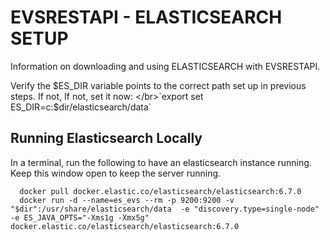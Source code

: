 # EVSRESTAPI - ELASTICSEARCH SETUP

Information on downloading and using ELASTICSEARCH with EVSRESTAPI.

Verify the $ES_DIR variable points to the correct path set up in previous steps. If not, If not, set it now: </br>`export set
ES_DIR=c:$dir/elasticsearch/data`

## Running Elasticsearch Locally

In a terminal, run the following to have an elasticsearch instance running. Keep this window open to keep the server running.

      docker pull docker.elastic.co/elasticsearch/elasticsearch:6.7.0 
      docker run -d --name=es_evs --rm -p 9200:9200 -v "$dir":/usr/share/elasticsearch/data  -e "discovery.type=single-node" -e ES_JAVA_OPTS="-Xms1g -Xmx5g" docker.elastic.co/elasticsearch/elasticsearch:6.7.0
